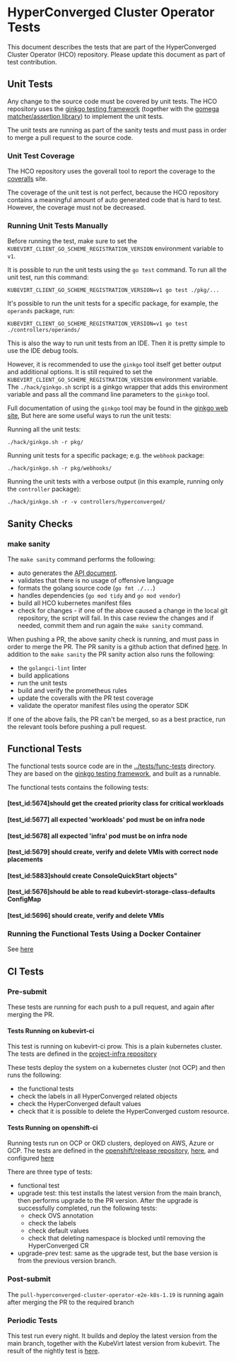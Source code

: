 # HyperConverged Cluster Operator Tests
This document describes the tests that are part of the HyperConverged Cluster Operator (HCO) repository. Please update
this document as part of test contribution.

## Unit Tests
Any change to the source code must be covered by unit tests. The HCO repository uses the
[ginkgo testing framework](https://onsi.github.io/ginkgo/) (together with the [gomega matcher/assertion library](https://onsi.github.io/gomega/)) to implement the unit tests.

The unit tests are running as part of the sanity tests and must pass in order to merge a pull request to the source code.
### Unit Test Coverage
The HCO repository uses the goverall tool to report the coverage to the [coveralls](https://coveralls.io/github/kubevirt/hyperconverged-cluster-operator) site.

The coverage of the unit test is not perfect, because the HCO repository contains a meaningful amount of auto generated
code that is hard to test. However, the coverage must not be decreased. 

### Running Unit Tests Manually
Before running the test, make sure to set the `KUBEVIRT_CLIENT_GO_SCHEME_REGISTRATION_VERSION` environment variable to `v1`.

It is possible to run the unit tests using the `go test` command. To run all the unit test, run this command:
```commandline
KUBEVIRT_CLIENT_GO_SCHEME_REGISTRATION_VERSION=v1 go test ./pkg/...
```
It's possible to run the unit tests for a specific package, for example, the `operands` package, run:
```commandline
KUBEVIRT_CLIENT_GO_SCHEME_REGISTRATION_VERSION=v1 go test ./controllers/operands/
```
This is also the way to run unit tests from an IDE. Then it is pretty simple to use the IDE debug tools.

However, it is recommended to use the `ginkgo` tool itself get better output and additional options. It is still required 
to set the `KUBEVIRT_CLIENT_GO_SCHEME_REGISTRATION_VERSION` environment variable. The `./hack/ginkgo.sh` script is a 
ginkgo wrapper that adds this environment variable and pass all the command line parameters to the `ginkgo` tool.

Full documentation of using the `ginkgo` tool may be found in the [ginkgo web site](https://onsi.github.io/ginkgo/#the-ginkgo-cli), But 
here are some useful ways to run the unit tests:

Running all the unit tests:
```commandline
./hack/ginkgo.sh -r pkg/
```
Running unit tests for a specific package; e.g. the `webhook` package:
```commandline
./hack/ginkgo.sh -r pkg/webhooks/
```
Running the unit tests with a verbose output (in this example, running only the `controller` package):
```commandline
./hack/ginkgo.sh -r -v controllers/hyperconverged/
```

## Sanity Checks
### make sanity
The `make sanity` command performs the following:
* auto generates the [API document](./api.md).
* validates that there is no usage of offensive language
* formats the golang source code (`go fmt ./...`)
* handles dependencies (`go mod tidy` and `go mod vendor`)
* build all HCO kubernetes manifest files
* check for changes - if one of the above caused a change in the local git repository, the script will fail. In this
  case review the changes and if needed, commit them and run again the `make sanity` command.

When pushing a PR, the above sanity check is running, and must pass in order to merge the PR. The PR sanity is a github
action that defined [here](../.github/workflows/pr-sanity.yaml). In addition to the
`make sanity` the PR sanity action also runs the following:
* the `golangci-lint` linter
* build applications
* run the unit tests
* build and verify the prometheus rules
* update the coveralls with the PR test coverage
* validate the operator manifest files using the operator SDK

If one of the above fails, the PR can't be merged, so as a best practice, run the relevant tools before pushing a pull
request.

## Functional Tests
The functional tests source code are in the [../tests/func-tests](../tests/func-tests) directory. They are based on the
[ginkgo testing framework](https://onsi.github.io/ginkgo/), and built as a runnable.

The functional tests contains the following tests:
#### [test_id:5674]should get the created priority class for critical workloads
#### [test_id:5677] all expected 'workloads' pod must be on infra node
#### [test_id:5678] all expected 'infra' pod must be on infra node
#### [test_id:5679] should create, verify and delete VMIs with correct node placements
#### [test_id:5883]should create ConsoleQuickStart objects"
#### [test_id:5676]should be able to read kubevirt-storage-class-defaults ConfigMap
#### [test_id:5696] should create, verify and delete VMIs

### Running the Functional Tests Using a Docker Container
See [here](functest-container.md)

## CI Tests
### Pre-submit
These tests are running for each push to a pull request, and again after merging the PR.
#### Tests Running on kubevirt-ci
This test is running on kubevirt-ci prow. This is a plain kubernetes cluster. The tests are defined in the 
[project-infra repository](https://github.com/kubevirt/project-infra/blob/master/github/ci/prow-deploy/files/jobs/kubevirt/hyperconverged-cluster-operator/hyperconverged-cluster-operator-presubmits.yaml)

These tests deploy the system on a kubernetes cluster (not OCP) and then runs the following:
* the functional tests
* check the labels in all HyperConverged related objects
* check the HyperConverged default values
* check that it is possible to delete the HyperConverged custom resource.

#### Tests Running on openshift-ci
Running tests run on OCP or OKD clusters, deployed on AWS, Azure or GCP. The tests are defined in the
[openshift/release repository](https://github.com/openshift/release), 
[here](https://github.com/openshift/release/tree/master/ci-operator/jobs/kubevirt/hyperconverged-cluster-operator), and
configured [here](https://github.com/openshift/release/tree/master/ci-operator/config/kubevirt/hyperconverged-cluster-operator)

There are three type of tests: 
* functional test
* upgrade test:
  this test installs the latest version from the main branch, then performs upgrade to the PR
  version. After the upgrade is successfully completed, run the following tests:
  * check OVS annotation
  * check the labels
  * check default values
  * check that deleting namespace is blocked until removing the HyperConverged CR
* upgrade-prev test: same as the upgrade test, but the base version is from the previous version branch.  

### Post-submit
The `pull-hyperconverged-cluster-operator-e2e-k8s-1.19` is running again after merging the PR to the required branch

### Periodic Tests
This test run every night. It builds and deploy the latest version from the main branch, together with the KubeVirt
latest version from kubevirt. The result of the nightly test is
[here](https://prow.ci.kubevirt.io/?repo=kubevirt%2Fhyperconverged-cluster-operator&type=periodic).  